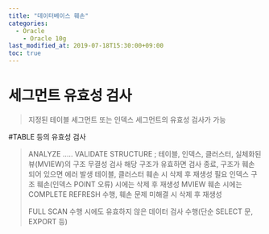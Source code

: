 ```yaml
---
title: "데이터베이스 훼손"
categories: 
  - Oracle
    - Oracle 10g
last_modified_at: 2019-07-18T15:30:00+09:00
toc: true
---
```


# 세그먼트 유효성 검사
> 지정된 테이블 세그먼트 또는 인덱스 세그먼트의 유효성 검사가 가능

#TABLE 등의 유효성 검사
> ANALYZE ..... VALIDATE STRUCTURE ;
> 테이블, 인덱스, 클러스터, 실체화된 뷰(MVIEW)의 구조 무결성 검사
> 해당 구조가 유효하면 검사 종료, 구조가 훼손 되어 있으면 에러 발생
> 테이블, 클러스터 훼손 시 삭제 후 재생성 필요
> 인덱스 구조 훼손(인덱스 POINT 오류) 시에는 삭제 후 재생성
> MVIEW 훼손 시에는 COMPLETE REFRESH 수행, 훼손 문제 미해결 시 삭제 후 재생성
>
>
> FULL SCAN 수행 시에도 유효하지 않은 데이터 검사 수행(단순 SELECT 문, EXPORT 등)



